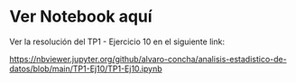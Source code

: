 # Ver Notebook aquí

Ver la resolución del TP1 - Ejercicio 10 en el siguiente link:

https://nbviewer.jupyter.org/github/alvaro-concha/analisis-estadistico-de-datos/blob/main/TP1-Ej10/TP1-Ej10.ipynb
